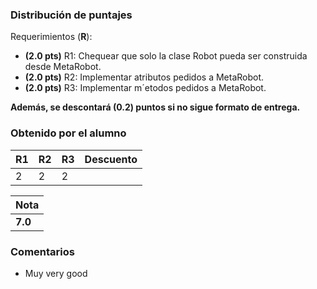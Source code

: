 ﻿### Distribución de puntajes

Requerimientos (**R**):

* **(2.0 pts)** R1: Chequear que solo la clase Robot pueda ser construida desde MetaRobot.
* **(2.0 pts)** R2: Implementar atributos pedidos a MetaRobot.
* **(2.0 pts)** R3: Implementar m´etodos pedidos a MetaRobot.

**Además, se descontará (0.2) puntos si no sigue formato de entrega.**

### Obtenido por el alumno
| R1 | R2 | R3 | Descuento |
|:---|:---|:---|:----------|
| 2 | 2 | 2 | 

| Nota |
|:-----|
| **7.0** |

### Comentarios

* Muy very good
